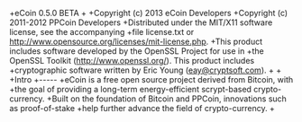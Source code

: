 +eCoin 0.5.0 BETA
+
+Copyright (c) 2013 eCoin Developers
+Copyright (c) 2011-2012 PPCoin Developers
+Distributed under the MIT/X11 software license, see the accompanying
+file license.txt or http://www.opensource.org/licenses/mit-license.php.
+This product includes software developed by the OpenSSL Project for use in
+the OpenSSL Toolkit (http://www.openssl.org/).  This product includes
+cryptographic software written by Eric Young (eay@cryptsoft.com).
+
+
+Intro
+-----
+eCoin is a free open source project derived from Bitcoin, with
+the goal of providing a long-term energy-efficient scrypt-based crypto-currency.
+Built on the foundation of Bitcoin and PPCoin, innovations such as proof-of-stake
+help further advance the field of crypto-currency.
+
